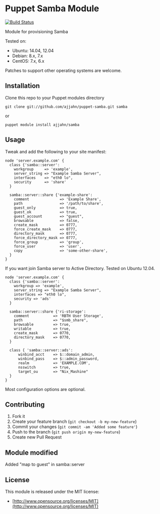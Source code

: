 # Puppet Samba Module

[![Build Status](https://travis-ci.org/ajjahn/puppet-samba.png?branch=master)](https://travis-ci.org/ajjahn/puppet-samba)

Module for provisioning Samba

Tested on:

* Ubuntu: 14.04, 12.04
* Debian: 8.x, 7.x
* CentOS: 7.x, 6.x

Patches to support other operating systems are welcome.

## Installation

Clone this repo to your Puppet modules directory

    git clone git://github.com/ajjahn/puppet-samba.git samba

or

    puppet module install ajjahn/samba

## Usage

Tweak and add the following to your site manifest:

```puppet
node 'server.example.com' {
  class {'samba::server':
    workgroup     => 'example',
    server_string => "Example Samba Server",
    interfaces    => "eth0 lo",
    security      => 'share'
  }

  samba::server::share {'example-share':
    comment              => 'Example Share',
    path                 => '/path/to/share',
    guest_only           => true,
    guest_ok             => true,
    guest_account        => "guest",
    browsable            => false,
    create_mask          => 0777,
    force_create_mask    => 0777,
    directory_mask       => 0777,
    force_directory_mask => 0777,
    force_group          => 'group',
    force_user           => 'user',
    copy                 => 'some-other-share',
  }
}
```

If you want join Samba server to Active Directory. Tested on Ubuntu 12.04.

```puppet
node 'server.example.com' {
  class {'samba::server':
    workgroup => 'example',
    server_string => "Example Samba Server",
    interfaces => "eth0 lo",
    security => 'ads'
  }

  samba::server::share {'ri-storage':
    comment           => 'RBTH User Storage',
    path              => "$smb_share",
    browsable         => true,
    writable          => true,
    create_mask       => 0770,
    directory_mask    => 0770,
  }

  class { 'samba::server::ads':
      winbind_acct    => $::domain_admin,
      winbind_pass    => $::admin_password,
      realm           => 'EXAMPLE.COM',
      nsswitch        => true,
      target_ou       => "Nix_Mashine"
  }
}
```

Most configuration options are optional.

## Contributing

1. Fork it
2. Create your feature branch (`git checkout -b my-new-feature`)
3. Commit your changes (`git commit -am 'Added some feature'`)
4. Push to the branch (`git push origin my-new-feature`)
5. Create new Pull Request

## Module modified

Added "map to guest" in samba::server

## License

This module is released under the MIT license:

* [http://www.opensource.org/licenses/MIT](http://www.opensource.org/licenses/MIT)
